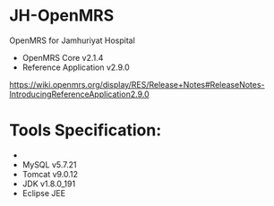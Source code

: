# JH-OpenMRS
OpenMRS for Jamhuriyat Hospital

- OpenMRS Core v2.1.4
- Reference Application v2.9.0

https://wiki.openmrs.org/display/RES/Release+Notes#ReleaseNotes-IntroducingReferenceApplication2.9.0

# Tools Specification:
- 
- MySQL v5.7.21
- Tomcat v9.0.12
- JDK v1.8.0_191
- Eclipse JEE
